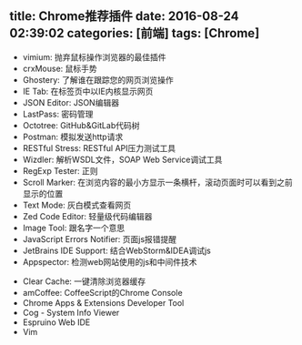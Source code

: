 title: Chrome推荐插件
date: 2016-08-24 02:39:02
categories: [前端]
tags: [Chrome]
---

- vimium: 抛弃鼠标操作浏览器的最佳插件
- crxMouse: 鼠标手势
- Ghostery: 了解谁在跟踪您的网页浏览操作
- IE Tab: 在标签页中以IE内核显示网页
- JSON Editor: JSON编辑器
- LastPass: 密码管理
- Octotree: GitHub&GitLab代码树
- Postman: 模拟发送http请求
- RESTful Stress: RESTful API压力测试工具
- Wizdler: 解析WSDL文件，SOAP Web Service调试工具
- RegExp Tester: 正则
- Scroll Marker: 在浏览内容的最小方显示一条横杆，滚动页面时可以看到之前显示的位置
- Text Mode: 灰白模式查看网页
- Zed Code Editor: 轻量级代码编辑器
- Image Tool: 跟名字一个意思
- JavaScript Errors Notifier: 页面js报错提醒
- JetBrains IDE Support: 结合WebStorm&IDEA调试js
- Appspector: 检测web网站使用的js和中间件技术
<!-- more -->
- Clear Cache: 一键清除浏览器缓存
- amCoffee: CoffeeScript的Chrome Console
- Chrome Apps & Extensions Developer Tool
- Cog - System Info Viewer
- Espruino Web IDE
- Vim